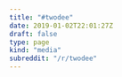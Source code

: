 ```yaml
---
title: "#twodee"
date: 2019-01-02T22:01:27Z
draft: false
type: page
kind: "media"
subreddit: "/r/twodee"
---
```

